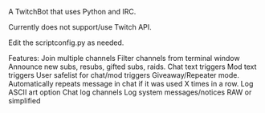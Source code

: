 A TwitchBot that uses Python and IRC.

Currently does not support/use Twitch API.

Edit the scriptconfig.py as needed.

Features:
	Join multiple channels
	Filter channels from terminal window
	Announce new subs, resubs, gifted subs, raids.
	Chat text triggers
	Mod text triggers
		User safelist for chat/mod triggers
	Giveaway/Repeater mode.
		Automatically repeats message in chat if it was used X times in a row.
	Log ASCII art option
	Chat log channels
	Log system messages/notices
		RAW or simplified
